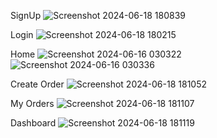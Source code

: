 SignUp
![Screenshot 2024-06-18 180839](https://github.com/ShaileeGavnekar/BrightWash/assets/119005417/5f9416cf-0ebc-4ebe-a663-6e319b99d7d9)

Login
![Screenshot 2024-06-18 180215](https://github.com/ShaileeGavnekar/BrightWash/assets/119005417/8274c6e9-0665-4813-adb5-ce376fa164e6)

Home
![Screenshot 2024-06-16 030322](https://github.com/ShaileeGavnekar/BrightWash/assets/119005417/124d38d8-634e-40fc-a5d0-0e359225da65)
![Screenshot 2024-06-16 030336](https://github.com/ShaileeGavnekar/BrightWash/assets/119005417/d0e46008-ff7d-417e-9cd8-c2dc350dcd93)

Create Order
![Screenshot 2024-06-18 181052](https://github.com/ShaileeGavnekar/BrightWash/assets/119005417/b4bc42ad-bda5-421a-955b-88696c630319)

My Orders
![Screenshot 2024-06-18 181107](https://github.com/ShaileeGavnekar/BrightWash/assets/119005417/494b6483-afe6-410d-aead-71aeaf2ef8bb)

Dashboard
![Screenshot 2024-06-18 181119](https://github.com/ShaileeGavnekar/BrightWash/assets/119005417/c4a74d19-9dcb-4e35-b1a1-c9d3ffcb886e)

